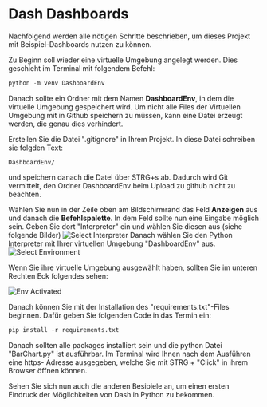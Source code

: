 # Dash Dashboards

Nachfolgend werden alle nötigen Schritte beschrieben, um dieses Projekt mit Beispiel-Dashboards nutzen zu können.

Zu Beginn soll wieder eine virtuelle Umgebung angelegt werden. Dies geschieht im Terminal mit folgendem Befehl:

```python
python -m venv DashboardEnv
```
Danach sollte ein Ordner mit dem Namen __DashboardEnv__, in dem die virtuelle Umgebung gespeichert wird. Um nicht alle Files der Virtuellen Umgebung mit in Github speichern zu müssen, kann eine Datei erzeugt werden, die genau dies verhindert. 

Erstellen Sie die Datei ".gitignore" in Ihrem Projekt. In diese Datei schreiben sie folgden Text:
```
DashboardEnv/
```
und speichern danach die Datei über STRG+s ab. Dadurch wird Git vermittelt, den Ordner DashboardEnv beim Upload zu github nicht zu beachten. 

Wählen Sie nun in der Zeile oben am Bildschirmrand das Feld __Anzeigen__ aus und danach die __Befehlspalette__. In dem Feld sollte nun eine Eingabe möglich sein. Geben Sie dort "Interpreter" ein und wählen Sie diesen aus (siehe folgende Bilder)
![Select Interpreter](images/interpreter.png) 
Danach wählen Sie den Python Interpreter mit Ihrer virtuellen Umgebung "DashboardEnv" aus.
![Select Environment](images/DashEnv.png)

Wenn Sie ihre virtuelle Umgebung ausgewählt haben, sollten Sie im unteren Rechten Eck folgendes sehen:

![Env Activated](images/activated.png)

Danach können Sie mit der Installation des "requirements.txt"-Files beginnen. Dafür geben Sie folgenden Code in das Termin ein:
``` python
pip install -r requirements.txt
```

Danach sollten alle packages installiert sein und die python Datei "BarChart.py" ist ausführbar. Im Terminal wird Ihnen nach dem Ausführen eine https- Adresse ausgegeben, welche Sie mit STRG + "Click" in ihrem Browser öffnen können. 

Sehen Sie sich nun auch die anderen Besipiele an, um einen ersten Eindruck der Möglichkeiten von Dash in Python zu bekommen. 



